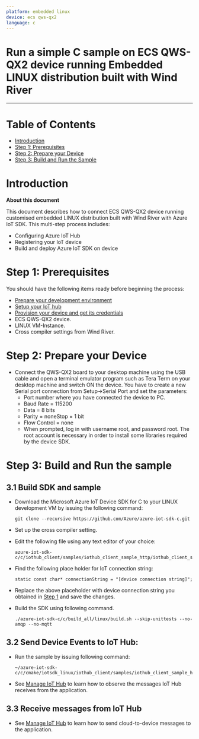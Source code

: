 ```yaml
---
platform: embedded linux
device: ecs qws-qx2
language: c
---
```


Run a simple C sample on ECS QWS-QX2 device running Embedded LINUX distribution built with Wind River
===
---

# Table of Contents

-   [Introduction](#Introduction)
-   [Step 1: Prerequisites](#Prerequisites)
-   [Step 2: Prepare your Device](#PrepareDevice)
-   [Step 3: Build and Run the Sample](#Build)

<a name="Introduction"></a>
# Introduction

**About this document**

This document describes how to connect ECS QWS-QX2 device running customised embedded LINUX distribution built with Wind River with Azure IoT SDK. This multi-step process includes:
-   Configuring Azure IoT Hub
-   Registering your IoT device
-   Build and deploy Azure IoT SDK on device

<a name="Prerequisites"></a>
# Step 1: Prerequisites

You should have the following items ready before beginning the process:

-   [Prepare your development environment][setup-devbox-linux]
-   [Setup your IoT hub][lnk-setup-iot-hub]
-   [Provision your device and get its credentials][lnk-manage-iot-hub]
-   ECS QWS-QX2 device.
-   LINUX VM-Instance.
-   Cross compiler settings from Wind River.

<a name="PrepareDevice"></a>
# Step 2: Prepare your Device
-   Connect the QWS-QX2 board to your desktop machine using the USB cable and open a terminal emulator program such as Tera Term on your desktop machine and switch ON the device. You have to create a new Serial port connection from Setup->Serial Port and set the parameters:
    -   Port number where you have connected the device to PC.
    -   Baud Rate = 115200
    -   Data = 8 bits
    -   Parity = noneStop = 1 bit
    -   Flow Control = none
    -   When prompted, log in with username root, and password root. The root account is necessary in order to install some libraries required by the device SDK.


<a name="Build"></a>
# Step 3: Build and Run the sample

<a name="Load"></a>
## 3.1 Build SDK and sample

-   Download the Microsoft Azure IoT Device SDK for C to your LINUX development VM by issuing the following command:

        git clone --recursive https://github.com/Azure/azure-iot-sdk-c.git

-   Set up the cross compiler setting.

-   Edit the following file using any text editor of your choice:

        azure-iot-sdk-c/c/iothub_client/samples/iothub_client_sample_http/iothub_client_sample_http.c

-   Find the following place holder for IoT connection string:

        static const char* connectionString = "[device connection string]";

-   Replace the above placeholder with device connection string you obtained in [Step 1](#Prerequisites) and save the changes.

-   Build the SDK using following command.

        ./azure-iot-sdk-c/c/build_all/linux/build.sh --skip-unittests --no-amqp --no-mqtt

## 3.2 Send Device Events to IoT Hub:

-   Run the sample by issuing following command:

        ~/azure-iot-sdk-c/c/cmake/iotsdk_linux/iothub_client/samples/iothub_client_sample_http/iothub_client_sample_http

-   See [Manage IoT Hub][lnk-manage-iot-hub] to learn how to observe the messages IoT Hub receives from the application.

## 3.3 Receive messages from IoT Hub

-   See [Manage IoT Hub][lnk-manage-iot-hub] to learn how to send cloud-to-device messages to the application.

[setup-devbox-linux]: https://github.com/Azure/azure-iot-sdk-c/blob/master/doc/devbox_setup.md
[lnk-setup-iot-hub]: ../setup_iothub.md
[lnk-manage-iot-hub]: ../manage_iot_hub.md
